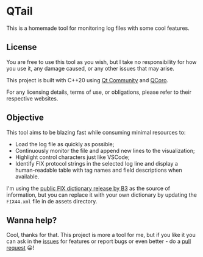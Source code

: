 # QTail

This is a homemade tool for monitoring log files with some cool features.

## License

You are free to use this tool as you wish, but I take no responsibility for how you use it, any damage caused, or any other issues that may arise.

This project is built with C++20 using [Qt Community](https://www.qt.io/download-open-source) and [QCoro](https://qcoro.dvratil.cz/).

For any licensing details, terms of use, or obligations, please refer to their respective websites.

## Objective

This tool aims to be blazing fast while consuming minimal resources to:

- Load the log file as quickly as possible;
- Continuously monitor the file and append new lines to the visualization;
- Highlight control characters just like VSCode;
- Identify FIX protocol strings in the selected log line and display a human-readable table with tag names and field descriptions when available.

I'm using the [public FIX dictionary release by B3](https://www.b3.com.br/en_us/solutions/connectivity/fix-suite/) as the source of information, but you can replace it with your own dictionary by updating the `FIX44.xml` file in de assets directory.

## Wanna help?

Cool, thanks for that. This project is more a tool for me, but if you like it you can ask in the [issues](https://github.com/Bigous/QTail/issues) for features or report bugs or even better - do a [pull request](https://github.com/Bigous/QTail/pulls) 😀!
